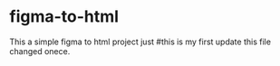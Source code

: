 # figma-to-html
This a simple figma to html project just
#this is my first update
this file changed onece.